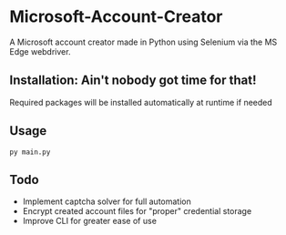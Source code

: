 # Microsoft-Account-Creator

A Microsoft account creator made in Python using Selenium via the MS Edge webdriver.

## Installation: Ain't nobody got time for that!

Required packages will be installed automatically at runtime if needed

## Usage

`py main.py`

## Todo

- Implement captcha solver for full automation
- Encrypt created account files for "proper" credential storage
- Improve CLI for greater ease of use
